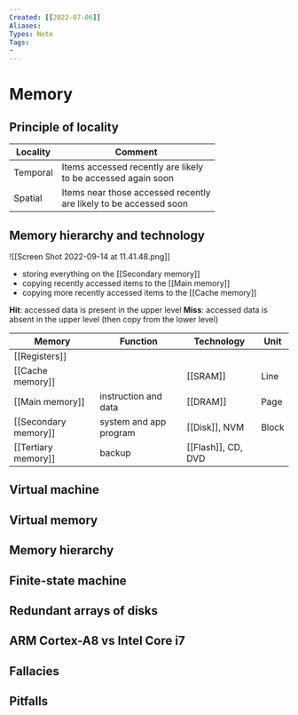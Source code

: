 ```yaml
---
Created: [[2022-07-06]]
Aliases: 
Types: Note
Tags: 
- 
---
```

# Memory
## Principle of locality
| Locality | Comment                                                           |
| -------- | ----------------------------------------------------------------- |
| Temporal | Items accessed recently are likely <br>to be accessed again soon      |
| Spatial  | Items near those accessed recently <br>are likely to be accessed soon |

## Memory hierarchy and technology
![[Screen Shot 2022-09-14 at 11.41.48.png]]
- storing everything on the [[Secondary memory]]
- copying recently accessed items to the [[Main memory]]
- copying more recently accessed items to the [[Cache memory]]

**Hit**: accessed data is present in the upper level
**Miss**: accessed data is absent in the upper level (then copy from the lower level)

| Memory               | Function               | Technology         | Unit  |
| -------------------- | ---------------------- | ------------------ | ----- |
| [[Registers]]        |                        |                    |       |
| [[Cache memory]]     |                        | [[SRAM]]           | Line  |
| [[Main memory]]      | instruction and data   | [[DRAM]]           | Page  |
| [[Secondary memory]] | system and app program | [[Disk]], NVM      | Block |
| [[Tertiary memory]]  | backup                 | [[Flash]], CD, DVD |       |

## Virtual machine
## Virtual memory
## Memory hierarchy
## Finite-state machine
## Redundant arrays of disks
## ARM Cortex-A8 vs Intel Core i7
## Fallacies
## Pitfalls